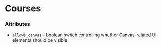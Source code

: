 # Courses

### Attributes
  * `allows_canvas` - boolean switch controlling whether Canvas-related UI elements should be visible
